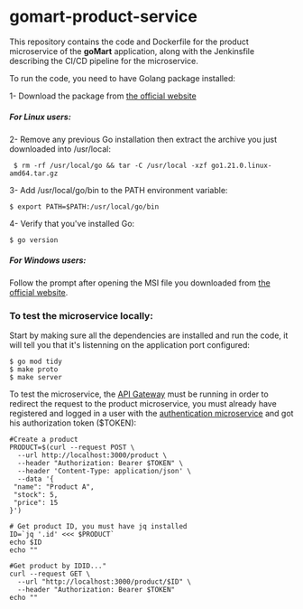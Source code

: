 # gomart-product-service
This repository contains the code and Dockerfile for the product microservice of the **goMart** application, along with the Jenkinsfile describing the CI/CD pipeline for the microservice.

To run the code, you need to have Golang package installed:

1- Download the package from [the official website](https://go.dev/doc/install)
##### For Linux users:
2- Remove any previous Go installation  then extract the archive you just downloaded into /usr/local:
```
 $ rm -rf /usr/local/go && tar -C /usr/local -xzf go1.21.0.linux-amd64.tar.gz
```
3- Add /usr/local/go/bin to the PATH environment variable:
```
$ export PATH=$PATH:/usr/local/go/bin
```
4- Verify that you've installed Go:
```
$ go version
```
##### For Windows users:
Follow the prompt after opening the MSI file you downloaded from [the official website](https://go.dev/doc/install).

### To test the microservice locally:
Start by making sure all the dependencies are installed and run the code, it will tell you that it's listenning on the application port configured:
```
$ go mod tidy
$ make proto
$ make server
```
To test the microservice, the [API Gateway](https://github.com/RaniaMidaoui/gomart-gateway) must be running in order to redirect the request to the product microservice, you must already have registered and logged in a user with the [authentication microservice](https://github.com/RaniaMidaoui/gomart-authentication-service) and got his authorization token (\$TOKEN):
```
#Create a product
PRODUCT=$(curl --request POST \
  --url http://localhost:3000/product \
  --header "Authorization: Bearer $TOKEN" \
  --header 'Content-Type: application/json' \
  --data '{
 "name": "Product A",
 "stock": 5,
 "price": 15
}')

# Get product ID, you must have jq installed
ID=`jq '.id' <<< $PRODUCT`
echo $ID
echo ""

#Get product by IDID..."
curl --request GET \
  --url "http://localhost:3000/product/$ID" \
  --header "Authorization: Bearer $TOKEN"
echo ""
```